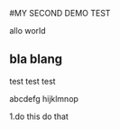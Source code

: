 #MY SECOND DEMO TEST

allo world

## bla blang

test test test

abcdefg
hijklmnop

1.do this do that